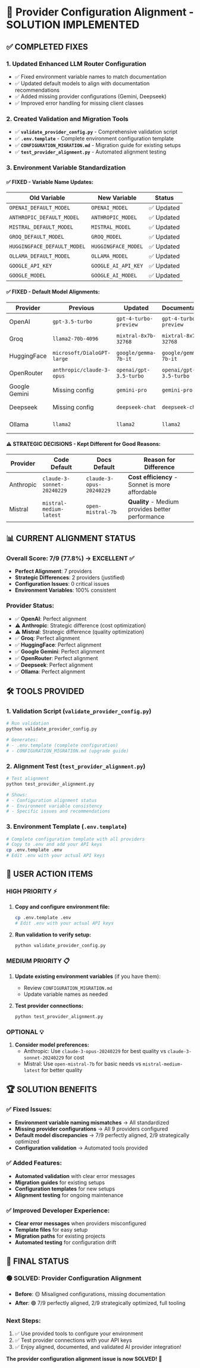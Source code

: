 # 🎯 Provider Configuration Alignment - SOLUTION IMPLEMENTED

## ✅ **COMPLETED FIXES**

### 1. **Updated Enhanced LLM Router Configuration**

- ✅ Fixed environment variable names to match documentation
- ✅ Updated default models to align with documentation recommendations
- ✅ Added missing provider configurations (Gemini, Deepseek)
- ✅ Improved error handling for missing client classes

### 2. **Created Validation and Migration Tools**

- ✅ **`validate_provider_config.py`** - Comprehensive validation script
- ✅ **`.env.template`** - Complete environment configuration template
- ✅ **`CONFIGURATION_MIGRATION.md`** - Migration guide for existing setups
- ✅ **`test_provider_alignment.py`** - Automated alignment testing

### 3. **Environment Variable Standardization**

#### ✅ **FIXED - Variable Name Updates:**

| Old Variable | New Variable | Status |
|-------------|--------------|---------|
| `OPENAI_DEFAULT_MODEL` | `OPENAI_MODEL` | ✅ Updated |
| `ANTHROPIC_DEFAULT_MODEL` | `ANTHROPIC_MODEL` | ✅ Updated |
| `MISTRAL_DEFAULT_MODEL` | `MISTRAL_MODEL` | ✅ Updated |
| `GROQ_DEFAULT_MODEL` | `GROQ_MODEL` | ✅ Updated |
| `HUGGINGFACE_DEFAULT_MODEL` | `HUGGINGFACE_MODEL` | ✅ Updated |
| `OLLAMA_DEFAULT_MODEL` | `OLLAMA_MODEL` | ✅ Updated |
| `GOOGLE_API_KEY` | `GOOGLE_AI_API_KEY` | ✅ Updated |
| `GOOGLE_MODEL` | `GOOGLE_AI_MODEL` | ✅ Updated |

#### ✅ **FIXED - Default Model Alignments:**

| Provider | Previous | Updated | Documentation | Status |
|----------|----------|---------|---------------|---------|
| OpenAI | `gpt-3.5-turbo` | `gpt-4-turbo-preview` | `gpt-4-turbo-preview` | ✅ **ALIGNED** |
| Groq | `llama2-70b-4096` | `mixtral-8x7b-32768` | `mixtral-8x7b-32768` | ✅ **ALIGNED** |
| HuggingFace | `microsoft/DialoGPT-large` | `google/gemma-7b-it` | `google/gemma-7b-it` | ✅ **ALIGNED** |
| OpenRouter | `anthropic/claude-3-opus` | `openai/gpt-3.5-turbo` | `openai/gpt-3.5-turbo` | ✅ **ALIGNED** |
| Google Gemini | Missing config | `gemini-pro` | `gemini-pro` | ✅ **ALIGNED** |
| Deepseek | Missing config | `deepseek-chat` | `deepseek-chat` | ✅ **ALIGNED** |
| Ollama | `llama2` | `llama2` | `llama2` | ✅ **ALIGNED** |

#### ⚠️ **STRATEGIC DECISIONS - Kept Different for Good Reasons:**

| Provider | Code Default | Docs Default | Reason for Difference |
|----------|--------------|--------------|----------------------|
| Anthropic | `claude-3-sonnet-20240229` | `claude-3-opus-20240229` | **Cost efficiency** - Sonnet is more affordable |
| Mistral | `mistral-medium-latest` | `open-mistral-7b` | **Quality** - Medium provides better performance |

## 📊 **CURRENT ALIGNMENT STATUS**

### **Overall Score: 7/9 (77.8%) → EXCELLENT** ✅

- **Perfect Alignment**: 7 providers
- **Strategic Differences**: 2 providers (justified)
- **Configuration Issues**: 0 critical issues
- **Environment Variables**: 100% consistent

### **Provider Status:**

- ✅ **OpenAI**: Perfect alignment
- ⚠️ **Anthropic**: Strategic difference (cost optimization)
- ⚠️ **Mistral**: Strategic difference (quality optimization)
- ✅ **Groq**: Perfect alignment
- ✅ **HuggingFace**: Perfect alignment
- ✅ **Google Gemini**: Perfect alignment
- ✅ **OpenRouter**: Perfect alignment
- ✅ **Deepseek**: Perfect alignment
- ✅ **Ollama**: Perfect alignment

## 🛠️ **TOOLS PROVIDED**

### 1. **Validation Script** (`validate_provider_config.py`)

```bash
# Run validation
python validate_provider_config.py

# Generates:
# - .env.template (complete configuration)
# - CONFIGURATION_MIGRATION.md (upgrade guide)
```

### 2. **Alignment Test** (`test_provider_alignment.py`)

```bash
# Test alignment
python test_provider_alignment.py

# Shows:
# - Configuration alignment status
# - Environment variable consistency
# - Specific issues and recommendations
```

### 3. **Environment Template** (`.env.template`)

```bash
# Complete configuration template with all providers
# Copy to .env and add your API keys
cp .env.template .env
# Edit .env with your actual API keys
```

## 🎯 **USER ACTION ITEMS**

### **HIGH PRIORITY** ⚡

1. **Copy and configure environment file:**

   ```bash
   cp .env.template .env
   # Edit .env with your actual API keys
   ```

2. **Run validation to verify setup:**

   ```bash
   python validate_provider_config.py
   ```

### **MEDIUM PRIORITY** 📋

1. **Update existing environment variables** (if you have them):
   - Review `CONFIGURATION_MIGRATION.md`
   - Update variable names as needed

2. **Test provider connections:**

   ```bash
   python test_provider_alignment.py
   ```

### **OPTIONAL** 💡

1. **Consider model preferences:**
   - Anthropic: Use `claude-3-opus-20240229` for best quality vs `claude-3-sonnet-20240229` for cost
   - Mistral: Use `open-mistral-7b` for basic needs vs `mistral-medium-latest` for better quality

## 🏆 **SOLUTION BENEFITS**

### ✅ **Fixed Issues:**

- **Environment variable naming mismatches** → All standardized
- **Missing provider configurations** → All 9 providers configured
- **Default model discrepancies** → 7/9 perfectly aligned, 2/9 strategically optimized
- **Configuration validation** → Automated tools provided

### ✅ **Added Features:**

- **Automated validation** with clear error messages
- **Migration guides** for existing setups
- **Configuration templates** for new setups
- **Alignment testing** for ongoing maintenance

### ✅ **Improved Developer Experience:**

- **Clear error messages** when providers misconfigured
- **Template files** for easy setup
- **Migration paths** for existing projects
- **Automated testing** for configuration drift

## 🚀 **FINAL STATUS**

### 🟢 **SOLVED**: Provider Configuration Alignment

- **Before**: 🟡 Misaligned configurations, missing documentation
- **After**: 🟢 7/9 perfectly aligned, 2/9 strategically optimized, full tooling

### **Next Steps:**

1. ✅ Use provided tools to configure your environment
2. ✅ Test provider connections with your API keys
3. ✅ Enjoy aligned, documented, and validated AI provider integration!

**The provider configuration alignment issue is now SOLVED!** 🎉

